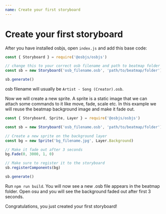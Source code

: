 ```yaml
---
name: Create your first storyboard
---
```


# Create your first storyboard

After you have installed osbjs, open `index.js` and add this base code:
```js title="index.js"
const { Storyboard } = require('@osbjs/osbjs')

// change this to your correct osb filename and path to beatmap folder
const sb = new Storyboard('osb_filename.osb', 'path/to/beatmap/folder')

sb.generate()
```

osb filename will usually be `Artist - Song (Creator).osb`.

Now we will create a new sprite. A sprite is a static image that we can attach some commands to it like move, fade, scale etc.
In this example we will reuse the beatmap background image and make it fade out.

```js title="index.js"
const { Storyboard, Sprite, Layer } = require('@osbjs/osbjs')

const sb = new Storyboard('osb_filename.osb', 'path/to/beatmap/folder')

// Create a new sprite on the background layer
const bg = new Sprite('bg_filename.jpg', Layer.Background)

// Make it fade out after 3 seconds
bg.Fade(0, 3000, 1, 0)

// Make sure to register it to the storyboard
sb.registerComponents(bg)

sb.generate()
```

Run `npm run build`. You will now see a new .osb file appears in the beatmap folder.
Open osu and you will see the background faded out after first 3 seconds.

Congratulations, you just created your first storyboard!
